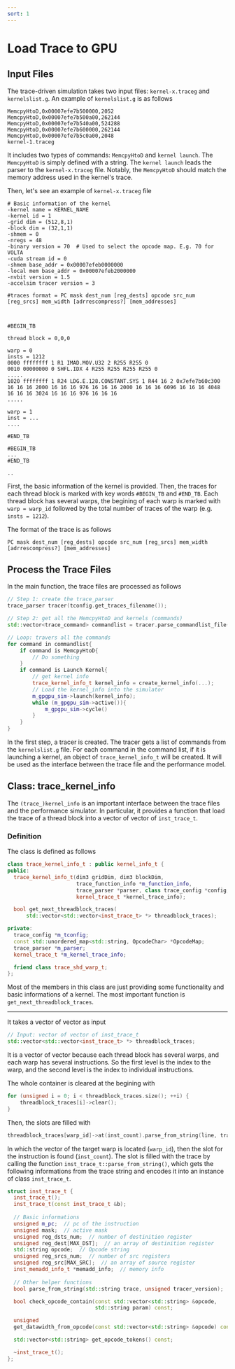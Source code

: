 ```yaml
---
sort: 1
---
```

# Load Trace to GPU

## Input Files

The trace-driven simulation takes two input files: `kernel-x.traceg` and `kernelslist.g`. An example of `kernelslist.g` is as follows

```
MemcpyHtoD,0x00007efe7b500000,2052
MemcpyHtoD,0x00007efe7b500a00,262144
MemcpyHtoD,0x00007efe7b540a00,524288
MemcpyHtoD,0x00007efe7b600000,262144
MemcpyHtoD,0x00007efe7b5c0a00,2048
kernel-1.traceg
```

It includes two types of commands: `MemcpyHtoD` and `kernel launch`. The `MemcpyHtoD` is simply defined with a string. The `kernel launch` leads the parser to the `kernel-x.traceg` file. Notably, the `MemcpyHtoD` should match the memory address used in the kernel's trace.

Then, let's see an example of `kernel-x.traceg` file
```shell
# Basic information of the kernel
-kernel name = KERNEL_NAME
-kernel id = 1
-grid dim = (512,8,1)
-block dim = (32,1,1)
-shmem = 0
-nregs = 48
-binary version = 70  # Used to select the opcode map. E.g. 70 for VOLTA
-cuda stream id = 0
-shmem base_addr = 0x00007efeb0000000
-local mem base_addr = 0x00007efeb2000000
-nvbit version = 1.5
-accelsim tracer version = 3

#traces format = PC mask dest_num [reg_dests] opcode src_num [reg_srcs] mem_width [adrrescompress?] [mem_addresses]



#BEGIN_TB

thread block = 0,0,0

warp = 0
insts = 1212
0000 ffffffff 1 R1 IMAD.MOV.U32 2 R255 R255 0 
0010 00000000 0 SHFL.IDX 4 R255 R255 R255 R255 0 
.....
1020 ffffffff 1 R24 LDG.E.128.CONSTANT.SYS 1 R44 16 2 0x7efe7b60c300 16 16 16 2000 16 16 16 976 16 16 16 2000 16 16 16 6096 16 16 16 4048 16 16 16 3024 16 16 16 976 16 16 16 
.....

warp = 1
inst = ...
....

#END_TB

#BEGIN_TB
...
#END_TB

..
```

First, the basic information of the kernel is provided. Then, the traces for each thread block is marked with key words `#BEGIN_TB` and `#END_TB`. Each thread block has several warps, the begining of each warp is marked with `warp = warp_id` followed by the total number of traces of the warp (e.g. `insts = 1212`).

The format of the trace is as follows
```
PC mask dest_num [reg_dests] opcode src_num [reg_srcs] mem_width [adrrescompress?] [mem_addresses]
```
## Process the Trace Files
In the main function, the trace files are processed as follows
```c++
// Step 1: create the trace_parser
trace_parser tracer(tconfig.get_traces_filename());

// Step 2: get all the MemcpyHtoD and kernels (commands)
std::vector<trace_command> commandlist = tracer.parse_commandlist_file();

// Loop: travers all the commands
for command in commandlist{
    if command is MemcpyHtoD{
        // Do something
    }
    if command is Launch Kernel{
        // get kernel info
        trace_kernel_info_t kernel_info = create_kernel_info(...);
        // Load the kernel_info into the simulator
        m_gpgpu_sim->launch(kernel_info);
        while (m_gpgpu_sim->active()){
            m_gpgpu_sim->cycle()
        }
    }
}    
```
In the first step, a tracer is created. The tracer gets a list of commands from the `kernelslist.g` file. For each command in the command list, if it is launching a kernel, an object of `trace_kernel_info_t` will be created. It will be used as the interface between the trace file and the performance model.

## Class: trace_kernel_info

The `(trace_)kernel_info` is an important interface between the trace files and the performance simulator. In particular, it provides a function that load the trace of a thread block into a vector of vector of `inst_trace_t`.

### Definition 

The class is defined as follows
```c++
class trace_kernel_info_t : public kernel_info_t {
public:
  trace_kernel_info_t(dim3 gridDim, dim3 blockDim,
                      trace_function_info *m_function_info,
                      trace_parser *parser, class trace_config *config,
                      kernel_trace_t *kernel_trace_info);

  bool get_next_threadblock_traces(
      std::vector<std::vector<inst_trace_t> *> threadblock_traces);

private:
  trace_config *m_tconfig;
  const std::unordered_map<std::string, OpcodeChar> *OpcodeMap;
  trace_parser *m_parser;
  kernel_trace_t *m_kernel_trace_info;

  friend class trace_shd_warp_t;
};
```
Most of the members in this class are just providing some functionality and basic informations of a kernel. The most important function is `get_next_threadblock_traces`. 




***



It takes a vector of vector as input
```c++
// Input: vector of vector of inst_trace_t
std::vector<std::vector<inst_trace_t> *> threadblock_traces;
```

It is a vector of vector because each thread block has several warps, and each warp has several instructions. So the first level is the index to the warp, and the second level is the index to individual instructions. 

The whole container is cleared at the begining with
```c++
for (unsigned i = 0; i < threadblock_traces.size(); ++i) {
    threadblock_traces[i]->clear();
}
```
Then, the slots are filled with
```c++
threadblock_traces[warp_id]->at(inst_count).parse_from_string(line, trace_version);
```
In which the vector of the target warp is located (`warp_id`), then the slot for the instruction is found (`inst_count`). The slot is filled with the trace by calling the function `inst_trace_t::parse_from_string()`, which gets the following informations from the trace string and encodes it into an instance of class `inst_trace_t`.
```c++
struct inst_trace_t {
  inst_trace_t();
  inst_trace_t(const inst_trace_t &b);
	
  // Basic informations
  unsigned m_pc;  // pc of the instruction
  unsigned mask;  // active mask
  unsigned reg_dsts_num;  // number of destinition register
  unsigned reg_dest[MAX_DST];  // an array of destinition register
  std::string opcode;  // Opcode string
  unsigned reg_srcs_num;  // number of src registers
  unsigned reg_src[MAX_SRC];  // an array of source register
  inst_memadd_info_t *memadd_info;  // memory info
	
  // Other helper functions
  bool parse_from_string(std::string trace, unsigned tracer_version);

  bool check_opcode_contain(const std::vector<std::string> &opcode,
                            std::string param) const;

  unsigned
  get_datawidth_from_opcode(const std::vector<std::string> &opcode) const;

  std::vector<std::string> get_opcode_tokens() const;

  ~inst_trace_t();
};
```
